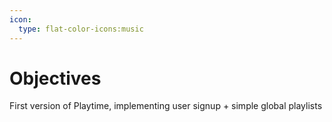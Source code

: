 ```yaml
---
icon: 
  type: flat-color-icons:music
---
```

# Objectives

First version of Playtime, implementing user signup  + simple global playlists
